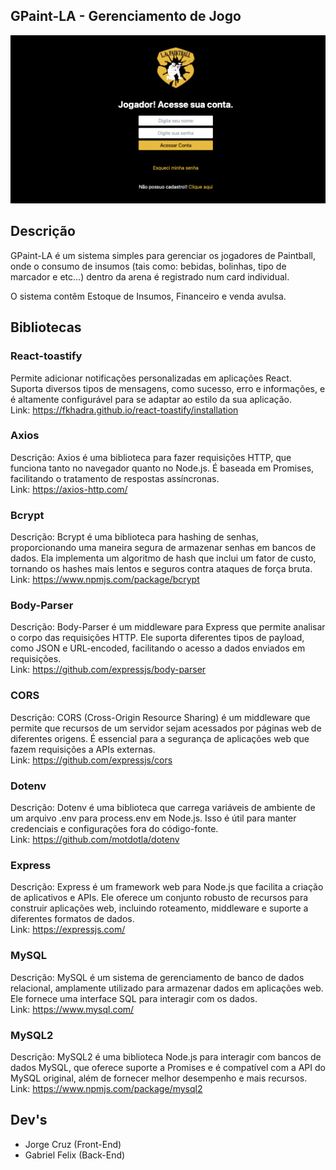 ## GPaint-LA - Gerenciamento de Jogo 

![L.A. Paintball](screen.png)

## Descrição
GPaint-LA é um sistema simples para gerenciar os jogadores de Paintball, onde o consumo de insumos (tais como: bebidas, bolinhas, tipo de marcador e etc...)  dentro da arena é registrado num card individual.

O sistema contêm Estoque de Insumos, Financeiro e venda avulsa.


## Bibliotecas

### React-toastify
Permite adicionar notificações personalizadas em aplicações React. Suporta diversos tipos de mensagens, como sucesso, erro e informações, e é altamente configurável para se adaptar ao estilo da sua aplicação.<br/>
Link: https://fkhadra.github.io/react-toastify/installation

### Axios
Descrição: Axios é uma biblioteca para fazer requisições HTTP, que funciona tanto no navegador quanto no Node.js. É baseada em Promises, facilitando o tratamento de respostas assíncronas.<br/>
Link: https://axios-http.com/

### Bcrypt
Descrição: Bcrypt é uma biblioteca para hashing de senhas, proporcionando uma maneira segura de armazenar senhas em bancos de dados. Ela implementa um algoritmo de hash que inclui um fator de custo, tornando os hashes mais lentos e seguros contra ataques de força bruta.<br/>
Link: https://www.npmjs.com/package/bcrypt

### Body-Parser
Descrição: Body-Parser é um middleware para Express que permite analisar o corpo das requisições HTTP. Ele suporta diferentes tipos de payload, como JSON e URL-encoded, facilitando o acesso a dados enviados em requisições.<br/>
Link: https://github.com/expressjs/body-parser

### CORS
Descrição: CORS (Cross-Origin Resource Sharing) é um middleware que permite que recursos de um servidor sejam acessados por páginas web de diferentes origens. É essencial para a segurança de aplicações web que fazem requisições a APIs externas.<br/>
Link: https://github.com/expressjs/cors

### Dotenv
Descrição: Dotenv é uma biblioteca que carrega variáveis de ambiente de um arquivo .env para process.env em Node.js. Isso é útil para manter credenciais e configurações fora do código-fonte.<br/>
Link: https://github.com/motdotla/dotenv

### Express
Descrição: Express é um framework web para Node.js que facilita a criação de aplicativos e APIs. Ele oferece um conjunto robusto de recursos para construir aplicações web, incluindo roteamento, middleware e suporte a diferentes formatos de dados.<br/>
Link: https://expressjs.com/

### MySQL
Descrição: MySQL é um sistema de gerenciamento de banco de dados relacional, amplamente utilizado para armazenar dados em aplicações web. Ele fornece uma interface SQL para interagir com os dados.<br/>
Link: https://www.mysql.com/

### MySQL2
Descrição: MySQL2 é uma biblioteca Node.js para interagir com bancos de dados MySQL, que oferece suporte a Promises e é compatível com a API do MySQL original, além de fornecer melhor desempenho e mais recursos.<br/>
Link: https://www.npmjs.com/package/mysql2

## Dev's
- Jorge Cruz (Front-End)
- Gabriel Felix (Back-End)

